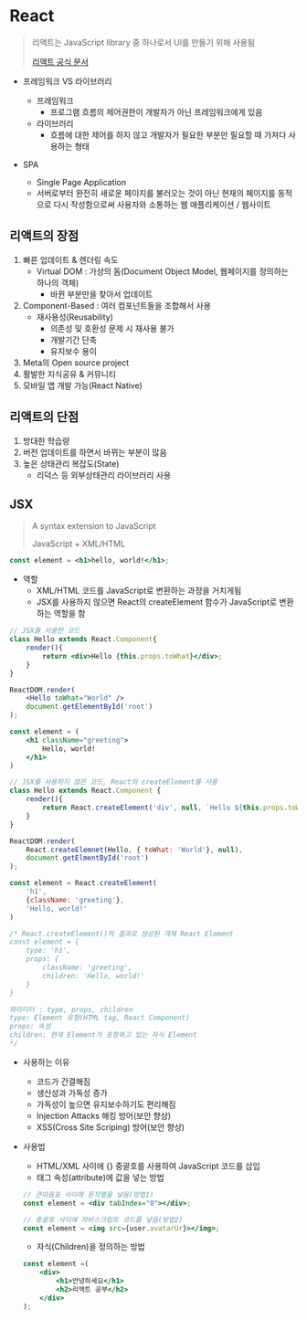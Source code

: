 # React

> 리액트는 JavaScript library 중 하나로서 UI를 만들기 위해 사용됨
>
> [리액트 공식 문서](https://ko.reactjs.org/docs/getting-started.html)



- 프레임워크 VS 라이브러리

    - 프레임워크
      - 프로그램 흐름의 제어권한이 개발자가 아닌 프레임워크에게 있음
    - 라이브러리
      - 흐름에 대한 제어를 하지 않고 개발자가 필요한 부분만 필요할 때 가져다 사용하는 형태



- SPA
  - Single Page Application
  - 서버로부터 완전히 새로운 페이지를 불러오는 것이 아닌 현재의 페이지를 동적으로 다시 작성함으로써 사용자와 소통하는 웹 애플리케이션 / 웹사이트





## 리액트의 장점

1. 빠른 업데이트 & 렌더링 속도
   - Virtual DOM : 가상의 돔(Document Object Model, 웹페이지를 정의하는 하나의 객체)
     - 바뀐 부분만을 찾아서 업데이트
2. Component-Based : 여러 컴포넌트들을 조합해서 사용
   - 재사용성(Reusability)
     - 의존성 및 호환성 문제 시 재사용 불가
     - 개발기간 단축
     - 유지보수 용이
3. Meta의 Open source project
4. 활발한 지식공유 & 커뮤니티
5. 모바일 앱 개발 가능(React Native)



## 리액트의 단점

1. 방대한 학습량
2. 버전 업데이트를 하면서 바뀌는 부분이 많음
3. 높은 상태관리 복잡도(State)
   - 리덕스 등 외부상태관리 라이브러리 사용



## JSX

> A syntax extension to JavaScript
>
> JavaScript + XML/HTML

```jsx
const element = <h1>hello, world!</h1>;
```

- 역할
  - XML/HTML 코드를 JavaScript로 변환하는 과정을 거치게됨
  - JSX를 사용하지 않으면 React의 createElement 함수가 JavaScript로 변환하는 역할을 함

```jsx
// JSX를 사용한 코드
class Hello extends React.Component{
    render(){
        return <div>Hello {this.props.toWhat}</div>;
    }
}

ReactDOM.render(
	<Hello toWhat="World" />
    document.getElementById('root')
);

const element = (
    <h1 className="greeting">
    	Hello, world!
    </h1>
)
```

```javascript
// JSX를 사용하지 않은 코드, React의 createElement를 사용
class Hello extends React.Component {
    render(){
        return React.createElement('div', null, `Hello ${this.props.toWhat}`);
    }
}

ReactDOM.render(
	React.createElemnet(Hello, { toWhat: 'World'}, null),
    document.getElmentById('root')
);

const element = React.createElement(
	'h1',
    {className: 'greeting'},
    'Hello, world!'
)

/* React.createElement()의 결과로 생성된 객체 React Element
const element = {
    type: 'h1', 
    props: {
        className: 'greeting',
        children: 'Hello, world!'
    }
}

파라미터 : type, props, children
type: Element 유형(HTML tag, React Component)
props: 속성
children: 현재 Element가 포함하고 있는 자식 Element
*/

```



- 사용하는 이유 
  - 코드가 간결해짐
  - 생산성과 가독성 증가
  - 가독성이 높으면 유지보수하기도 편리해짐
  - Injection Attacks 해킹 방어(보안 향상)
  - XSS(Cross Site Scriping) 방어(보안 향상)



- 사용법

  - HTML/XML 사이에 {} 중괄호를 사용하여 JavaScript 코드를 삽입
  - 태그 속성(attribute)에 값을 넣는 방법

  ```jsx
  // 큰따옴표 사이에 문자열을 넣음(방법1)
  const element = <div tabIndex="0"></div>;
  
  // 중괄호 사이에 자바스크립트 코드를 넣음(방법2)
  const element = <img src={user.avatarUr}></img>;
  ```

  - 자식(Children)을 정의하는 방법

  ```jsx
  const element =(
      <div>
          <h1>안녕하세요</h1>
          <h2>리액트 공부</h2>
      </div>
  );
  ```

  
